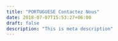 ```yaml
---
title: "PORTUGUESE Contactez Nous"
date: 2018-07-07T15:53:27+06:00
draft: false
description: "This is meta description"
---
```

